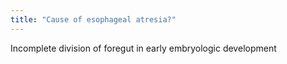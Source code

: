 ```yaml
---
title: "Cause of esophageal atresia?"
---
```

Incomplete division of foregut in early embryologic development

